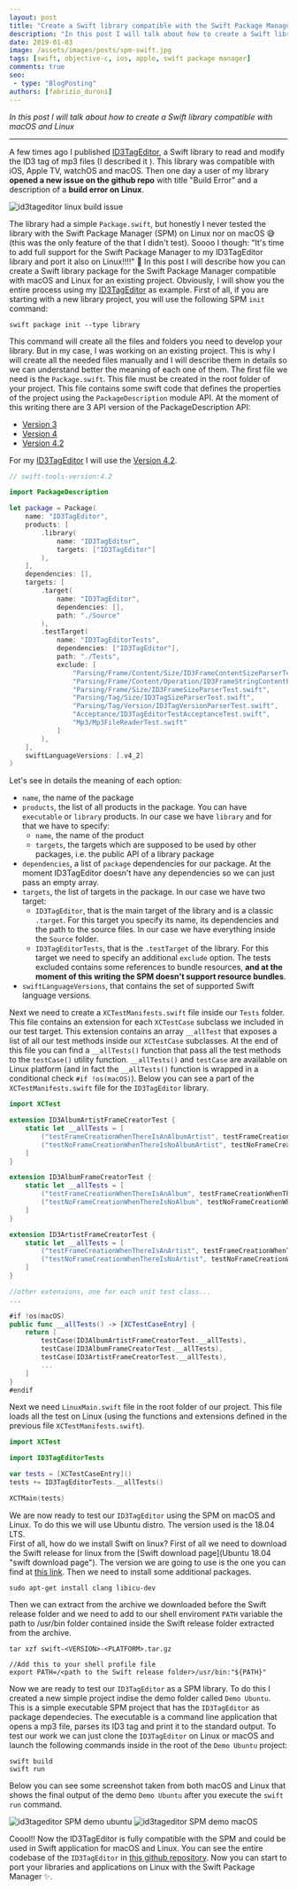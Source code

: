 ```yaml
---
layout: post
title: "Create a Swift library compatible with the Swift Package Manager for macOS and Linux"
description: "In this post I will talk about how to create a Swift library with the Swift Package Manager for macOS and Linux."
date: 2019-01-03
image: /assets/images/posts/spm-swift.jpg
tags: [swift, objective-c, ios, apple, swift package manager]
comments: true
seo:
 - type: "BlogPosting"
authors: [fabrizio_duroni]
---
```


*In this post I will talk about how to create a Swift library compatible with macOS and Linux*

---

A few times ago I published [ID3TagEditor](https://github.com/chicio/ID3TagEditor), a Swift library to read and modify
 the ID3 tag of mp3 files (I described it ). This library was compatible with iOS, Apple TV, watchOS and macOS. Then 
 one day a user of my library **opened a new issue on the github repo** with title "Build Error" and a description of a 
 **build error on Linux**.
 
![id3tageditor linux build issue](/assets/images/posts/spm-id3tageditor-linux-error.jpg "id3tageditor linux build issue")

The library had a simple `Package.swift`, but honestly I never tested the library with the Swift Package Manager (SPM)
 on Linux nor on macOS :sweat_smile: (this was the only feature of the that I didn't test).
Soooo I though: "It's time to add full support for the Swift Package Manager to my ID3TagEditor library and port it 
also on Linux!!!!" :sparkling_heart:
In this post I will describe how you can create a Swift library package for the Swift Package Manager compatible with
 macOS and Linux for an existing project. Obviously, I will show you the entire process using my [ID3TagEditor](https://github.com/chicio/ID3TagEditor) as example.
 First of all, if you are starting with a new library project, you will use the following SPM `init` command:

`swift package init --type library` 
 
 This command will create all the files and folders you need to develop your library. But in my case, I was working 
 on an existing project. This is why I will create all the needed files manually and I will describe them in details 
 so we can understand better the meaning of each one of them.
 The first file we need is the `Package.swift`. This file must be created in the root folder of your project. This 
 file contains some swift code that defines the properties of the project using the `PackageDescription` module API. At 
 the moment of this writing there are 3 API version of the PackageDescription API:
 
 * [Version 3](https://github.com/apple/swift-package-manager/blob/master/Documentation/PackageDescriptionV3.md)
 * [Version 4](https://github.com/apple/swift-package-manager/blob/master/Documentation/PackageDescriptionV4.md)
 * [Version 4.2](https://github.com/apple/swift-package-manager/blob/master/Documentation/PackageDescriptionV4_2.md)
 
 For my [ID3TagEditor](https://github.com/chicio/ID3TagEditor) I will use the [Version 4.2](https://github.com/apple/swift-package-manager/blob/master/Documentation/PackageDescriptionV4_2.md).   
 
 ```swift
 // swift-tools-version:4.2
 
 import PackageDescription
 
 let package = Package(
     name: "ID3TagEditor",
     products: [
         .library(
             name: "ID3TagEditor",
             targets: ["ID3TagEditor"]
         ),
     ],
     dependencies: [],
     targets: [
         .target(
             name: "ID3TagEditor",
             dependencies: [],
             path: "./Source"
         ),
         .testTarget(
             name: "ID3TagEditorTests",
             dependencies: ["ID3TagEditor"],
             path: "./Tests",
             exclude: [
                 "Parsing/Frame/Content/Size/ID3FrameContentSizeParserTest.swift",
                 "Parsing/Frame/Content/Operation/ID3FrameStringContentParsingOperationTest.swift",
                 "Parsing/Frame/Size/ID3FrameSizeParserTest.swift",
                 "Parsing/Tag/Size/ID3TagSizeParserTest.swift",
                 "Parsing/Tag/Version/ID3TagVersionParserTest.swift",
                 "Acceptance/ID3TagEditorTestAcceptanceTest.swift",
                 "Mp3/Mp3FileReaderTest.swift"
             ]
         ),
     ],
     swiftLanguageVersions: [.v4_2]
 )
 ```

Let's see in details the meaning of each option:
  
* `name`, the name of the package
* `products`, the list of all products in the package. You can have `executable` or `library` products. In our case 
we have `library` and for that we have to specify:
  * `name`, the name of the product
  * `targets`, the targets which are supposed to be used by other packages, i.e. the public API of a library package 
* `dependencies`, a list of `package` dependencies for our package. At the moment ID3TagEditor doesn't have any 
dependencies so we can just pass an empty array.  
* `targets`, the list of targets in the package. In our case we have two target:
  * `ID3TagEditor`, that is the main target of the library and is a classic `.target`. For this target you specify its 
  name, its dependencies and the path to the source files. In our case we have everything inside the `Source` folder. 
  * `ID3TagEditorTests`, that is the `.testTarget` of the library. For this target we need to specify an additional 
  `exclude` option. The tests excluded contains some references to bundle resources, **and at the moment of this 
  writing the SPM doesn't support resource bundles**.
* `swiftLanguageVersions`, that contains the set of supported Swift language versions.

Next we need to create a `XCTestManifests.swift` file inside our `Tests` folder. This file contains an extension for each `XCTestCase` subclass we included in our test target. This extension contains an array `__allTest` that exposes a list of all our test methods inside our `XCTestCase` subclasses. At the end of this file you can find a `__allTests()` function that pass all the test methods to the `testCase()` utility function.  `__allTests()` and `testCase` are available on Linux platform (and in fact the `__allTests()` function is wrapped in a conditional check `#if !os(macOS)`). Below you can see a part of the `XCTestManifests.swift` file for the `ID3TagEditor` library.

```swift
import XCTest

extension ID3AlbumArtistFrameCreatorTest {
    static let __allTests = [
        ("testFrameCreationWhenThereIsAnAlbumArtist", testFrameCreationWhenThereIsAnAlbumArtist),
        ("testNoFrameCreationWhenThereIsNoAlbumArtist", testNoFrameCreationWhenThereIsNoAlbumArtist),
    ]
}

extension ID3AlbumFrameCreatorTest {
    static let __allTests = [
        ("testFrameCreationWhenThereIsAnAlbum", testFrameCreationWhenThereIsAnAlbum),
        ("testNoFrameCreationWhenThereIsNoAlbum", testNoFrameCreationWhenThereIsNoAlbum),
    ]
}

extension ID3ArtistFrameCreatorTest {
    static let __allTests = [
        ("testFrameCreationWhenThereIsAnArtist", testFrameCreationWhenThereIsAnArtist),
        ("testNoFrameCreationWhenThereIsNoArtist", testNoFrameCreationWhenThereIsNoArtist),
    ]
}

//other extensions, one for each unit test class...
...

#if !os(macOS)
public func __allTests() -> [XCTestCaseEntry] {
    return [
        testCase(ID3AlbumArtistFrameCreatorTest.__allTests),
        testCase(ID3AlbumFrameCreatorTest.__allTests),
        testCase(ID3ArtistFrameCreatorTest.__allTests),
        ...
    ]
}
#endif
```

Next we need `LinuxMain.swift` file in the root folder of our project. This file loads all the test on Linux (using the functions and extensions defined in the previous file `XCTestManifests.swift`).

```swift
import XCTest

import ID3TagEditorTests

var tests = [XCTestCaseEntry]()
tests += ID3TagEditorTests.__allTests()

XCTMain(tests)
```

We are now ready to test our `ID3TagEditor` using the SPM on macOS and Linux. To do this we will use Ubuntu distro. The version used is the 18.04 LTS.  
First of all, how do we install Swift on linux? First of all we need to download the Swift release for linux from the [Swift download page](Ubuntu 18.04 "swift download page"). The version we are going to use is the one you can find at [this link](https://swift.org/builds/swift-4.2.1-release/ubuntu1804/swift-4.2.1-RELEASE/swift-4.2.1-RELEASE-ubuntu18.04.tar.gz). Then we need to install some additional packages.

```shell
sudo apt-get install clang libicu-dev
```

Then we can extract from the archive we downloaded before the Swift release folder and we need to add to our shell enviroment `PATH` variable the path to /usr/bin folder contained inside the Swift release folder extracted from the archive.

```shell
tar xzf swift-<VERSION>-<PLATFORM>.tar.gz

//Add this to your shell profile file
export PATH=/<path to the Swift release folder>/usr/bin:"${PATH}"
```

Now we are ready to test our `ID3TagEditor` as a SPM library. To do this I created a new simple project indise the demo folder called `Demo Ubuntu`. This is a simple executable SPM project that has the `ID3TagEditor` as package dependecies. The executable is a command line application that opens a mp3 file, parses its ID3 tag and print it to the standard output. To test our work we can just clone the `ID3TagEditor` on Linux or macOS and launch the following commands inside in the root of the `Demo Ubuntu` project:

```shell
swift build
swift run
```

Below you can see some screenshot taken from both macOS and Linux that shows the final output of the demo `Demo Ubuntu` after you execute the `swift run` command.

![id3tageditor SPM demo ubuntu](/assets/images/posts/spm-id3tageditor-demo-linux.jpg "id3tageditor SPM demo ubuntu")
![id3tageditor SPM demo macOS](/assets/images/posts/spm-id3tageditor-demo-macos.jpg "id3tageditor SPM demo macOS")

Coool!! Now the ID3TagEditor is fully compatible with the SPM and could be used in Swift application for macOS and Linux. You can see the entire codebase of the `ID3TagEditor` in [this github repository](https://github.com/chicio/ID3TagEditor). Now you can start to port your libraries and applications on Linux with the Swift Package Manager :sparkles:.
